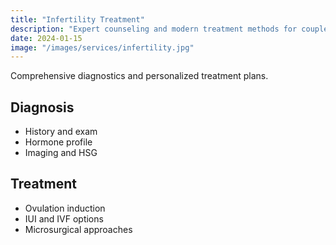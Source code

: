 ```yaml
---
title: "Infertility Treatment"
description: "Expert counseling and modern treatment methods for couples"
date: 2024-01-15
image: "/images/services/infertility.jpg"
---
```


Comprehensive diagnostics and personalized treatment plans.

## Diagnosis

- History and exam
- Hormone profile
- Imaging and HSG

## Treatment

- Ovulation induction
- IUI and IVF options
- Microsurgical approaches


